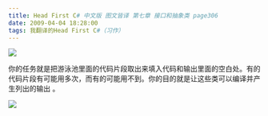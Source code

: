 ```yaml
---
title: Head First C# 中文版 图文皆译 第七章 接口和抽象类 page306
date: 2009-04-04 18:28:00
tags: 我翻译的Head First C#（习作）
---
```

![](https://p-blog.csdn.net/images/p_blog_csdn_net/cuipengfei1/EntryImages/20090404/2009-04-04_18-15-37.jpg)

你的任务就是把游泳池里面的代码片段取出来填入代码和输出里面的空白处。有的代码片段有可能用多次，而有的可能用不到。你的目的就是让这些类可以编译并产生列出的输出
。

![](https://p-blog.csdn.net/images/p_blog_csdn_net/cuipengfei1/EntryImages/20090404/2009-04-04_18-18-30.jpg)



